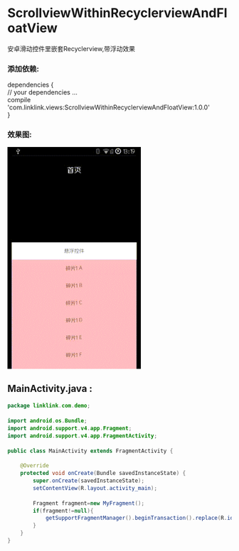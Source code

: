 # ScrollviewWithinRecyclerviewAndFloatView
安卓滑动控件里嵌套Recyclerview,带浮动效果


### 添加依赖:</br>
dependencies {</br>
    // your dependencies ...</br>
    compile 'com.linklink.views:ScrollviewWithinRecyclerviewAndFloatView:1.0.0'</br>
}</br>

### 效果图:</br>

 ![img](https://raw.githubusercontent.com/506954774/ScrollviewWithinRecyclerviewAndFloatView/master/scrollview_within_recyclerview.gif)


  ## MainActivity.java : </br>
  ```Java
  package linklink.com.demo;

  import android.os.Bundle;
  import android.support.v4.app.Fragment;
  import android.support.v4.app.FragmentActivity;

  public class MainActivity extends FragmentActivity {

      @Override
      protected void onCreate(Bundle savedInstanceState) {
          super.onCreate(savedInstanceState);
          setContentView(R.layout.activity_main);

          Fragment fragment=new MyFragment();
          if(fragment!=null){
              getSupportFragmentManager().beginTransaction().replace(R.id.fragment_container, fragment).commitAllowingStateLoss();
          }
      }
  }
 ```